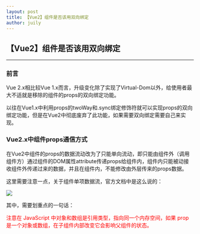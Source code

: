 ```yaml
---
layout: post
title: 【Vue2】组件是否该用双向绑定
author: juily
---
```

## 【Vue2】组件是否该用双向绑定
-----

### 前言

Vue 2.x相比较Vue 1.x而言，升级变化除了实现了Virtual-Dom以外，给使用者最大不适就是移除的组件的props的双向绑定功能。

以往在Vue1.x中利用props的twoWay和.sync绑定修饰符就可以实现props的双向绑定功能，但是在Vue2中彻底废弃了此功能，如果需要双向绑定需要自己来实现。

### Vue2.x中组件props通信方式

在Vue2中组件的props的数据流动改为了只能单向流动，即只能由组件外（调用组件方）通过组件的DOM属性attribute传递props给组件内，组件内只能被动接收组件外传递过来的数据，并且在组件内，不能修改由外层传来的props数据。

这里需要注意一点，关于组件单项数据流，官方文档中是这么说的：

![](https://juilyhui.github.io/images/posts/vue2-prop.jpeg)

其中，需要划重点的一句话：

<font color="red">注意在 JavaScript 中对象和数组是引用类型，指向同一个内存空间，如果 prop 是一个对象或数组，在子组件内部改变它会影响父组件的状态。</font>
